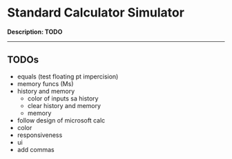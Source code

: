 # Standard Calculator Simulator
**Description: TODO**

---

## TODOs
- equals (test floating pt impercision)
- memory funcs (Ms)
- history and memory
    - color of inputs sa history
    - clear history and memory
    - memory
- follow design of microsoft calc
- color
- responsiveness
- ui
- add commas